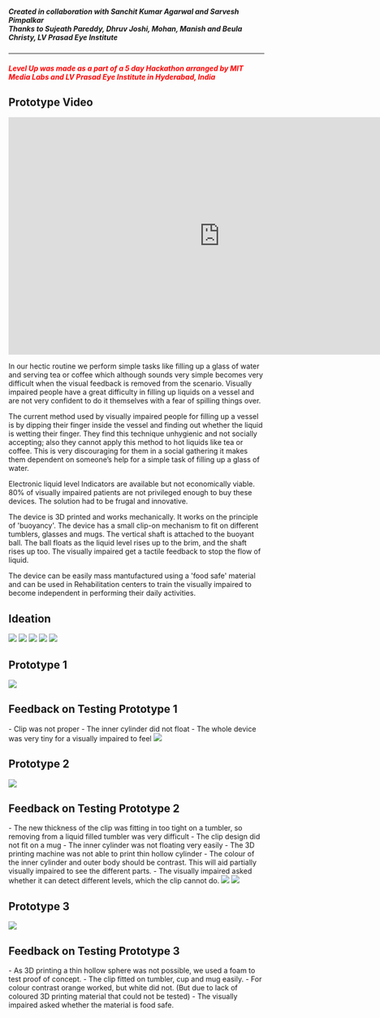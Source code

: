 <h5><i>Created in collaboration with Sanchit Kumar Agarwal and Sarvesh Pimpalkar<br>
Thanks to Sujeath Pareddy, Dhruv Joshi, Mohan, Manish and Beula Christy, LV Prasad Eye Institute</i></h5><hr><h5 style="color:red;">Level Up was made as a part of a 5 day Hackathon arranged by MIT Media Labs and LV Prasad Eye Institute in Hyderabad, India</h5>

<h2>Prototype Video</h2>
<iframe src="https://player.vimeo.com/video/134692853" width="832" height="468" frameborder="0" webkitallowfullscreen mozallowfullscreen allowfullscreen></iframe>

In our hectic routine we perform simple tasks like filling up a glass of water and serving tea or coffee which although sounds very simple becomes very difficult when the visual feedback is removed from the scenario. Visually impaired people have a great difficulty in filling up liquids on a vessel and are not very confident to do it themselves with a fear of spilling things over.

The current method used by visually impaired people for filling up a vessel is by dipping their finger inside the vessel and finding out whether the liquid is wetting their finger. They find this technique unhygienic and not socially accepting; also they cannot apply this method to hot liquids like tea or coffee. This is very discouraging for them in a social gathering it makes them dependent on someone’s help for a simple task of filling up a glass of water.

Electronic liquid level Indicators are available but not economically viable. 80% of visually impaired patients are not privileged enough to buy these devices. The solution had to be frugal and innovative.

The device is 3D printed and works mechanically. It works on the principle of 'buoyancy'. The device has a small clip-on mechanism to fit on different tumblers, glasses and mugs. The vertical shaft is attached to the buoyant ball. The ball floats as the liquid level rises up to the brim, and the shaft rises up too. The visually impaired get a tactile feedback to stop the flow of liquid.

The device can be easily mass mantufactured using a 'food safe' material and can be used in Rehabilitation centers to train the visually impaired to become independent in performing their daily activities.

<h2>Ideation</h2>
<img src="https://raw.githubusercontent.com/shreeyashsalunke/LevelUp/master/images/01-idea1.png">
<img src="https://raw.githubusercontent.com/shreeyashsalunke/LevelUp/master/images/02-idea2.png">
<img src="https://raw.githubusercontent.com/shreeyashsalunke/LevelUp/master/images/03-idea3.png">
<img src="https://raw.githubusercontent.com/shreeyashsalunke/LevelUp/master/images/04-idea4.png">
<img src="https://raw.githubusercontent.com/shreeyashsalunke/LevelUp/master/images/05-idea5.png">
<h2>Prototype 1</h2>
<img src="https://raw.githubusercontent.com/shreeyashsalunke/LevelUp/master/images/09-prototype1.JPG">
<h2>Feedback on Testing Prototype 1</h2>
- Clip was not proper
- The inner cylinder did not float
- The whole device was very tiny for a visually impaired to feel
<img src="https://raw.githubusercontent.com/shreeyashsalunke/LevelUp/master/images/06-idea5.png">
<h2>Prototype 2</h2>
<img src="https://raw.githubusercontent.com/shreeyashsalunke/LevelUp/master/images/07-idea5.png">
<h2>Feedback on Testing Prototype 2</h2>
- The new thickness of the clip was fitting in too tight on a tumbler, so removing from a liquid filled tumbler was very difficult
- The clip design did not fit on a mug
- The inner cylinder was not floating very easily
- The 3D printing machine was not able to print thin hollow cylinder
- The colour of the inner cylinder and outer body should be contrast. This will aid partially visually impaired to see the different parts.
- The visually impaired asked whether it can detect different levels, which the clip cannot do.
<img src="https://raw.githubusercontent.com/shreeyashsalunke/LevelUp/master/images/08-idea5.png">
<img src="https://raw.githubusercontent.com/shreeyashsalunke/LevelUp/master/images/10-prototype2.JPG">
<h2>Prototype 3</h2>
<img src="https://raw.githubusercontent.com/shreeyashsalunke/LevelUp/master/images/11-prototype3.JPG">
<h2>Feedback on Testing Prototype 3</h2>
- As 3D printing a thin hollow sphere was not possible, we used a foam to test proof of concept.
- The clip fitted on tumbler, cup and mug easily.
- For colour contrast orange worked, but white did not. (But due to lack of coloured 3D printing material that could not be tested)
- The visually impaired asked whether the material is food safe.